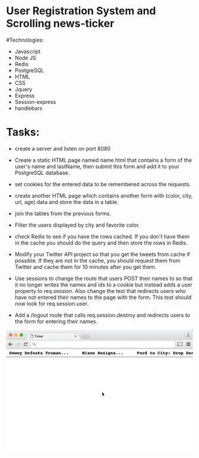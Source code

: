 # User Registration System and Scrolling news-ticker

#Technologies:
  * Javascript
  * Node JS
  * Redis
  * PostgreSQL
  * HTML
  * CSS
  * Jquery
  * Express
  * Session-express
  * handlebars

# Tasks:
  * create a server and listen on port 8080
  * Create a static HTML page named name.html that contains a form of the user's name and lastName, then submit this form and add it to your PostgreSQL database.
  * set cookies for the entered data to be remembered across the requests.
  * create another HTML page which contains another form with (color, city, url, age) data and store the data in a table.
  * join the tables from the previous forms.
  * Filter the users displayed by city and favorite color.
  * check Redis to see if you have the rows cached. If you don't have them in the cache you should do the query and then store the rows in Redis.
  * Modify your Twitter API project so that you get the tweets from cache if possible. If they are not in the cache, you should request them from Twitter and cache them for 10 minutes after you get them.
  * Use sessions to change the route that users POST their names to so that it no longer writes the names and ids to a cookie but     instead adds a user property to req.session. Also change the test that redirects users who have not entered their names to the page with the form. This test should now look for req.session.user.

  * Add a /logout route that calls req.session.destroy and redirects users to the form for entering their names.

<img src='ticker.gif'>
